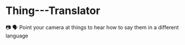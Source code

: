 # Thing---Translator
📷 🗣 Point your camera at things to hear how to say them in a different language
